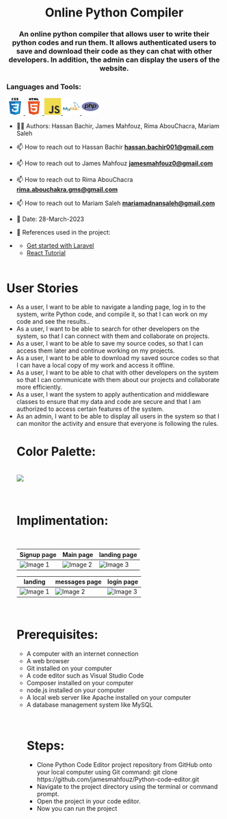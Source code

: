  <h1 align="center">Online Python Compiler</h1>
<h3 align="center">An online python compiler that allows user to write their python codes and run them. It allows authenticated users to save and download their code as they can chat with other developers. In addition, the admin can display the users of the website.</h3>
<h3 align="left">Languages and Tools:</h3>
<p align="left"> <a href="https://www.w3schools.com/css/" target="_blank" rel="noreferrer"> <img src="https://raw.githubusercontent.com/devicons/devicon/master/icons/css3/css3-original-wordmark.svg" alt="css3" width="40" height="40"/> </a> <a href="https://www.w3.org/html/" target="_blank" rel="noreferrer"> <img src="https://raw.githubusercontent.com/devicons/devicon/master/icons/html5/html5-original-wordmark.svg" alt="html5" width="40" height="40"/> </a> <a href="https://developer.mozilla.org/en-US/docs/Web/JavaScript" target="_blank" rel="noreferrer"> <img src="https://raw.githubusercontent.com/devicons/devicon/master/icons/javascript/javascript-original.svg" alt="javascript" width="40" height="40"/> </a> <a href="https://www.mysql.com/" target="_blank" rel="noreferrer"> <img src="https://raw.githubusercontent.com/devicons/devicon/master/icons/mysql/mysql-original-wordmark.svg" alt="mysql" width="40" height="40"/> </a> <a href="https://www.php.net" target="_blank" rel="noreferrer"> <img src="https://raw.githubusercontent.com/devicons/devicon/master/icons/php/php-original.svg" alt="php" width="40" height="40"/> </a> </p>

- 👨‍💻 Authors: Hassan Bachir, James Mahfouz, Rima AbouChacra, Mariam Saleh

- 📫 How to reach out to Hassan Bachir **hassan.bachir001@gmail.com**
- 📫 How to reach out to James Mahfouz **jamesmahfouz0@gmail.com**
- 📫 How to reach out to Rima AbouChacra **rima.abouchakra.gms@gmail.com**
- 📫 How to reach out to Mariam Saleh **mariamadnansaleh@gmail.com**



- 🌱 Date: 28-March-2023

- 📝 References used in the project:

- <ul><li><a href="https://laravel.com/docs/10.x">Get started with Laravel</a>
  </li>
  <li><a href="https://www.w3schools.com/REACT/DEFAULT.ASP" >React Tutorial</a></li>
  </ul><br>

<h1 align="left">User Stories</h1>
<ul>
<li>As a user, I want to be able to navigate a landing page, log in to the system, write Python code, and compile it, so that I can work on my code and see the results..</li>
<li>As a user, I want to be able to search for other developers on the system, so that I can connect with them and collaborate on projects.</li>

<li>As a user, I want to be able to save my source codes, so that I can access them later and continue working on my projects.</li>

<li>As a user, I want to be able to download my saved source codes so that I can have a local copy of my work and access it offline.</li>
<li>As a user, I want to be able to chat with other developers on the system so that I can communicate with them about our projects and collaborate more efficiently.</li>
<li>As a user, I want the system to apply authentication and middleware classes to ensure that my data and code are secure and that I am authorized to access certain features of the system.</li>
<li>As an admin, I want to be able to display all users in the system so that I can monitor the activity and ensure that everyone is following the rules.</li>

<h1 align="left">Color Palette:</h1><br>
<img align="center" src="https://github.com/jamesmahfouz/Python-code-editor/blob/main/frontend/public/color-pallete.jpg"><br><br>


<br>
<h1 align="left">Implimentation:</h1><br>

| Signup page                          | Main page                            | landing page                            |
| ------------------------------------ | ------------------------------------ | ------------------------------------ |
| ![Image 1](https://github.com/jamesmahfouz/Python-code-editor/blob/main/frontend/public/6.png) | ![Image 2](https://github.com/jamesmahfouz/Python-code-editor/blob/main/frontend/public/3.png) | ![Image 3](https://github.com/jamesmahfouz/Python-code-editor/blob/main/frontend/public/2.png) |

| landing                           | messages page                               | login page                                |
| ------------------------------------ | ------------------------------------ | ------------------------------------ |
| ![Image 1](https://github.com/jamesmahfouz/Python-code-editor/blob/main/frontend/public/5.png) | ![Image 2](https://github.com/jamesmahfouz/Python-code-editor/blob/main/frontend/public/4.png) | ![Image 3](https://github.com/jamesmahfouz/Python-code-editor/blob/main/frontend/public/1.png) |


<br><h1 align="left">Prerequisites:</h1>
<ul>
<li>A computer with an internet connection</li>
<li>A web browser</li>
<li>Git installed on your computer</li>
<li>A code editor such as Visual Studio Code</li>
<li>Composer installed on your computer</li>
<li>node.js installed on your computer</li>
<li>A local web server like Apache installed on your computer</li>
<li>A database management system like MySQL</li>

<br><h1 align="left">Steps:</h1>
<ul>
<li>Clone Python Code Editor project repository from GitHub onto your local computer using Git command: git clone https://github.com/jamesmahfouz/Python-code-editor.git</li>
<li>Navigate to the project directory using the terminal or command prompt.</li>
<li>Open the project in your code editor.</li>
<li>Now you can run the project</li>
